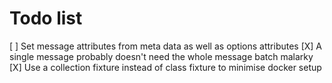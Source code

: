# Todo list

[ ] Set message attributes from meta data as well as options attributes
[X] A single message probably doesn't need the whole message batch malarky
[X] Use a collection fixture instead of class fixture to minimise docker setup